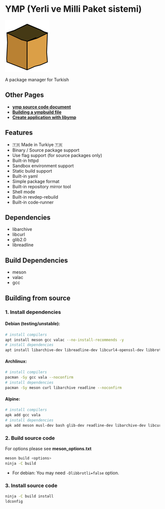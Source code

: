 # YMP (Yerli ve Milli Paket sistemi)
![ymp logo](data/application-x-ymp.svg)

A package manager for Turkish

## Other Pages
* [**ymp source code document**](src/README.md)
* [**Building a ympbuild file**](doc/ympbuild.rst)
* [**Create application with libymp**](doc/libymp.rst)


## Features
* 🇹🇷 Made in Turkiye 🇹🇷
* Binary / Source package support
* Use flag support (for source packages only)
* Built-in httpd
* Sandbox environment support
* Static build support
* Built-in yaml
* Simple package format
* Built-in repository mirror tool
* Shell mode
* Built-in revdep-rebuild
* Built-in code-runner

## Dependencies
* libarchive
* libcurl
* glib2.0
* libreadline

## Build Dependencies
* meson
* valac
* gcc

## Building from source
### 1. Install dependencies
#### Debian (testing/unstable):
```bash
# install compilers
apt install meson gcc valac --no-install-recommends -y
# install dependencies
apt install libarchive-dev libreadline-dev libcurl4-openssl-dev libbrotli-dev --no-install-recommends -y
```
#### Archlinux:
```bash
# install compilers
pacman -Sy gcc vala --noconfirm
# install dependencies
pacman -Sy meson curl libarchive readline --noconfirm
```

#### Alpine:
```bash
# install compilers
apk add gcc vala
# install dependencies
apk add meson musl-dev bash glib-dev readline-dev libarchive-dev libcurl curl-dev
```

### 2. Build source code
For options please see **meson_options.txt**
```bash
meson build <options>
ninja -C build
```
* For debian: You may need `-Dlibbrotli=false` option.

### 3. Install source code
```bash
ninja -C build install
ldconfig
```
